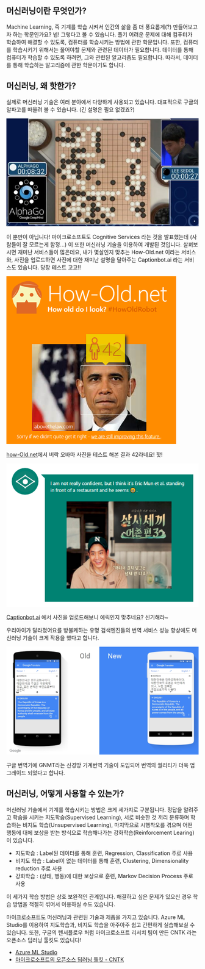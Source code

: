 ## 머신러닝이란 무엇인가?
Machine Learning, 즉 기계를 학습 시켜서 인간의 삶을 좀 더 풍요롭게(?) 만들어보고자 하는 학문인가요? 
넵! 그렇다고 볼 수 있습니다. 풀기 어려운 문제에 대해 컴퓨터가 학습하여 해결할 수 있도록, 컴퓨터를 학습시키는 방법에 관한 학문입니다. 
또한, 컴퓨터를 학습시키기 위해서는 풀어야할 문제와 관련된 데이터가 필요합니다. 데이터를 통해 컴퓨터가 학습할 수 있도록 하려면, 그와 관련된 알고리즘도 필요합니다. 따라서, 데이터를 통해 학습하는 알고리즘에 관한 학문이기도 합니다. 

## 머신러닝, 왜 핫한가?
실제로 머신러닝 기술은 여러 분야에서 다양하게 사용되고 있습니다. 
대표적으로 구글의 알파고를 떠올려 볼 수 있습니다. (긴 설명은 필요 없겠죠?)

![알파고](./images/001.jpg)

이 뿐만이 아닙니다! 마이크로소프트도 Cognitive Services 라는 것을 발표했는데 (사람들이 잘 모르는게 함정...)  이 또한 머신러닝 기술을 이용하여 개발된 것입니다.
살펴보시면 재미난 서비스들이 많은데요, 내가 몇살인지 맞추는 How-Old.net 이라는 서비스와, 사진을 업로드하면 사진에 대한 재미난 설명을 달아주는 Captionbot.ai 라는 서비스도 있습니다. 당장 테스트 고고!!

![Howold](./images/002.PNG)

[how-Old.net](http://how-old.net/)에서 버락 오바마 사진을 테스트 해본 결과 42라네요! 핫! 

![captionbot](./images/003.PNG)

[Captionbot.ai](https://www.captionbot.ai/) 에서 사진을 업로드해보니 에릭인지 맞추네요? 신기해라~ 

우리아이가 달라졌어요를 방불케하는 유명 검색엔진들의 번역 서비스 성능 향상에도 머신러닝 기술이 크게 작용을 했다고 합니다. 

![translator](./images/004.JPG)

구글 번역기에 GNMT라는 신경망 기계번역 기술이 도입되어 번역의 퀄리티가 더욱 업그레이드 되었다고 합니다. 

## 머신러닝, 어떻게 사용할 수 있는가?
머신러닝 기술에서 기계를 학습시키는 방법은 크게 세가지로 구분됩니다. 정답을 알려주고 학습을 시키는 지도학습(Supervised Learning), 서로 비슷한 것 끼리 분류하며 학습하는 비지도 학습(Unsupervised Learning), 마지막으로 시행착오를 겪으며 어떤 행동에 대에 보상을 받는 방식으로 학습해나가는 강화학습(Reinforcement Learing)이 있습니다. 

* 지도학습 : Label된 데이터를 통해 훈련, Regression, Classification 주로 사용
* 비지도 학습 : Label이 없는 데이터를 통해 훈련, Clustering, Dimensionality reduction 주로 사용
* 강화학습 : (상태, 행동)에 대한 보상으로 훈련, Markov Decision Process 주로 사용

이 세가지 학습 방법은 상호 보완적인 관계입니다. 해결하고 싶은 문제가 있으신 경우 학습 방법을 적절히 섞어서 이용하실 수도 있습니다. 

마이크로소프트도 머신러닝과 관련된 기술과 제품을 가지고 있습니다. Azure ML Studio를 이용하여 지도학습과, 비지도 학습을 아주아주 쉽고 간편하게 실습해보실 수 있습니다. 또한, 구글의 텐서플로우 처럼 마이크로소프트 리서치 팀이 만든 CNTK 라는 오픈소스 딥러닝 툴킷도 있습니다! 

* [Azure ML Studio](https://azure.microsoft.com/ko-kr/services/machine-learning/)
* [마이크로소프트의 오픈소스 딥러닝 툴킷 - CNTK](https://github.com/Microsoft/CNTK) 